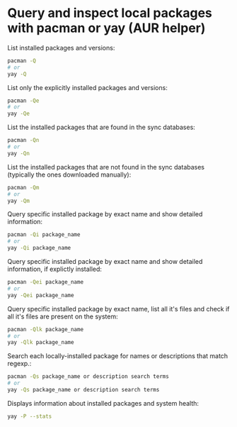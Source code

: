 # Query and inspect local packages with pacman or yay (AUR helper)

List installed packages and versions:

```sh
pacman -Q
# or
yay -Q
```

List only the explicitly installed packages and versions:

```sh
pacman -Qe
# or
yay -Qe
```

List the installed packages that are found in the sync databases:

```sh
pacman -Qn
# or
yay -Qn
```

List the installed packages that are not found in the sync databases (typically the ones downloaded manually):

```sh
pacman -Qm
# or
yay -Qm
```

Query specific installed package by exact name and show detailed information:

```sh
pacman -Qi package_name
# or
yay -Qi package_name
```

Query specific installed package by exact name and show detailed information, if explictly installed:

```sh
pacman -Qei package_name
# or
yay -Qei package_name
```

Query specific installed package by exact name, list all it's files and check if all it's files are present on the system:

```sh
pacman -Qlk package_name
# or
yay -Qlk package_name
```
Search each locally-installed package for names or descriptions that match regexp.:

```sh
pacman -Qs package_name or description search terms
# or
yay -Qs package_name or description search terms
```

Displays information about installed packages and system health:

```sh
yay -P --stats
```
